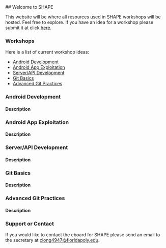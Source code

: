 <meta pageName="Home">
## Welcome to SHAPE

This website will be where all resources used in SHAPE workshops will be hosted. Feel free to explore.
If you have an idea for a workshop please submit it at click [here](https://goo.gl/forms/ml36tPrbH5ZOfXXI3).

### Workshops

Here is a list of current workshop ideas:
- [Android Development](#android-development)
- [Android App Exploitation](#android-app-exploitation)
- [Server/API Development](#serverapi-development)
- [Git Basics](#git-basics)
- [Advanced Git Practices](#advanced-git-practices)


### Android Development
#### Description

### Android App Exploitation
#### Description

### Server/API Development
#### Description

### Git Basics
#### Description

### Advanced Git Practices
#### Description


### Support or Contact

If you would like to contact the eboard for SHAPE please send an email to the secretary at [clong4947@floridapoly.edu](mailto:clong4947@floridapoly.edu).
